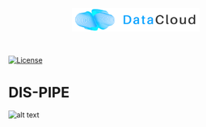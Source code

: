 <p align="center"><img width=50% src="https://raw.githubusercontent.com/DataCloud-project/toolbox/master/docs/img/datacloud_logo.png"></p>&nbsp;

<!---[![GitHub Issues](https://img.shields.io/github/issues/DataCloud-project/SIM-PIPE.svg)](https://github.com/DataCloud-project/SIM-PIPE/issues)--->
[![License](https://img.shields.io/badge/license-Apache2.0-blue.svg)](https://opensource.org/licenses/Apache-2.0)

# DIS-PIPE

![alt text](https://raw.githubusercontent.com/DataCloud-project/DIS-PIPE/images/DIS-PIPE-Architecture.PNG)
